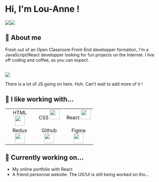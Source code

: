 <h1>Hi, I'm Lou-Anne ! </h1>
<a href="mailto:louanne.m0122@gmail.com" target="_blank"><img src="https://img.shields.io/badge/Gmail-D14836?style=for-the-badge&logo=gmail&logoColor=white"></a><a href="https://louannem.github.io" target="_blank"><img src="https://img.shields.io/badge/website-000000?style=for-the-badge&logo=About.me&logoColor=white" /></a>
<h2>🍃 About me </h2>
Fresh out of an Open Classroom Front-End developper formation, I'm a JavaScript/React developper looking for fun projects on the Internet. I live off coding and coffee, as you can expect.<br/>  

<br/><img src="https://github-readme-stats.vercel.app/api/top-langs?username=louannem"/><br/>

There is a lot of JS going on here. Huh. Can't wait to add more of it !

<h2>🍃 I like working with...</h2>
<table width="240px">
  <tbody>
    <tr valign="top">
      <td width="80px" align="center">
        <span>HTML</span>
        <img height=32 src="https://cdn.jsdelivr.net/gh/devicons/devicon/icons/html5/html5-original.svg" />
      </td>
      <td width="80px" align="center">
        <span>CSS</span>
        <img height=32 src="https://cdn.jsdelivr.net/gh/devicons/devicon/icons/css3/css3-original.svg" />
      </td>
      <td width="80px" align="center">
        <span>React</span>
        <img height=32 src="https://cdn.jsdelivr.net/gh/devicons/devicon/icons/react/react-original.svg" />
      </td>
    </tr>
    <tr valign="top">
      <td width="80px" align="center">
        <span>Redux</span>
        <img height=32 src="https://cdn.jsdelivr.net/gh/devicons/devicon/icons/redux/redux-original.svg" />
      </td>
      <td width="80px" align="center">
        <span>Github</span>
        <img height=32 src="https://cdn.jsdelivr.net/gh/devicons/devicon/icons/github/github-original.svg" />
      </td>
      <td width="80px" align="center">
        <span>Figma</span>
        <img height=32 src="https://cdn.jsdelivr.net/gh/devicons/devicon/icons/figma/figma-original.svg" />
      </td>
    </tr>
  </tbody>
 </table>
   

<h2>🍃 Currently working on...</h2>
<ul>
  <li> My online portfolio with React</li>
  <li> A friend personnal website. The UX/UI is still being worked on tho...</li>
</ul>


<h2></h2>
<!---
louannem/louannem is a ✨ special ✨ repository because its `README.md` (this file) appears on your GitHub profile.
You can click the Preview link to take a look at your changes.
--->
